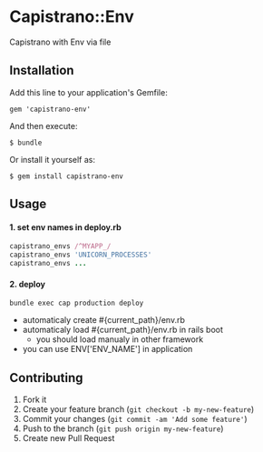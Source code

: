 # Capistrano::Env

Capistrano with Env via file

## Installation

Add this line to your application's Gemfile:

    gem 'capistrano-env'

And then execute:

    $ bundle

Or install it yourself as:

    $ gem install capistrano-env

## Usage


#### 1. set env names in deploy.rb

```ruby
capistrano_envs /^MYAPP_/
capistrano_envs 'UNICORN_PROCESSES'
capistrano_envs ...
```

#### 2. deploy

```
bundle exec cap production deploy
```

- automaticaly create #{current_path}/env.rb
- automaticaly load #{current_path}/env.rb in rails boot
  - you should load manualy in other framework
- you can use ENV['ENV_NAME'] in application

## Contributing

1. Fork it
2. Create your feature branch (`git checkout -b my-new-feature`)
3. Commit your changes (`git commit -am 'Add some feature'`)
4. Push to the branch (`git push origin my-new-feature`)
5. Create new Pull Request
